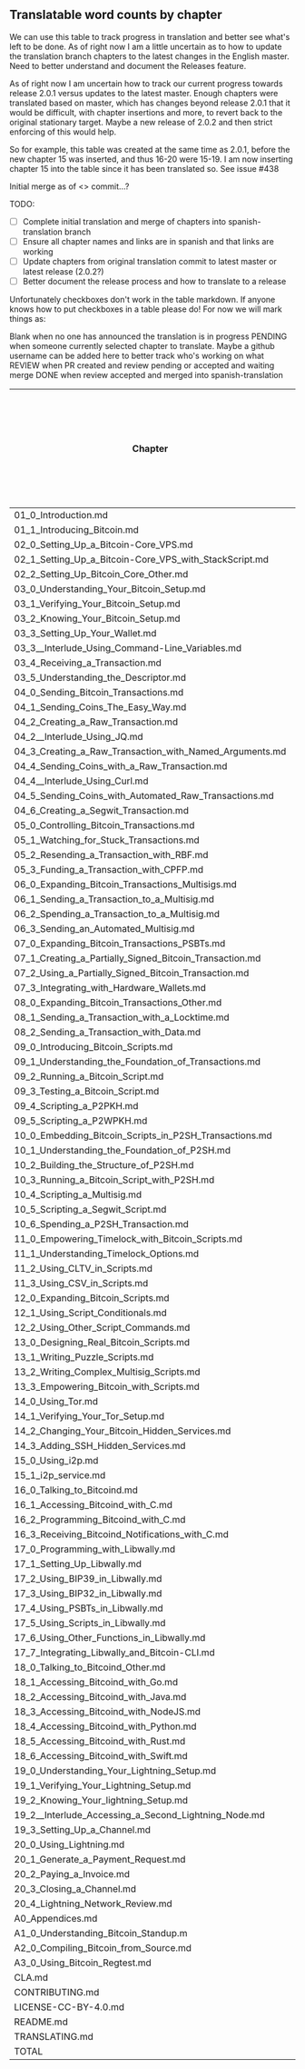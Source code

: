 ## Translatable word counts by chapter

We can use this table to track progress in translation and better see what's left to be done. As of right now I am a little uncertain as to how to update the translation branch chapters to the latest changes in the English master. Need to better understand and document the Releases feature.

As of right now I am uncertain how to track our current progress towards release 2.0.1 versus updates to the latest master. Enough chapters were translated based on master, which has changes beyond release 2.0.1 that it would be difficult, with chapter insertions and more, to revert back to the original stationary target. Maybe a new release of 2.0.2 and then strict enforcing of this would help.

So for example, this table was created at the same time as 2.0.1, before the new chapter 15 was inserted, and thus 16-20 were 15-19. I am now inserting chapter 15 into the table since it has been translated so. See issue #438

Initial merge as of <> commit...?

TODO:
- [ ] Complete initial translation and merge of chapters into spanish-translation branch
- [ ] Ensure all chapter names and links are in spanish and that links are working
- [ ] Update chapters from original translation commit to latest master or latest release (2.0.2?)
- [ ] Better document the release process and how to translate to a release

Unfortunately checkboxes don't work in the table markdown. If anyone knows how to put checkboxes in a table please do! For now we will mark things as:

Blank when no one has announced the translation is in progress
PENDING when someone currently selected chapter to translate. Maybe a github username can be added here to better track who's working on what
REVIEW when PR created and review pending or accepted and waiting merge
DONE when review accepted and merged into spanish-translation

Chapter|Word Count|Initial translation complete + merged|Chapter names and links updated to spanish and verified working|Updated to latest master/release?
---|---|---|---|---
01_0_Introduction.md|1144|DONE||
01_1_Introducing_Bitcoin.md|2735|DONE||
02_0_Setting_Up_a_Bitcoin-Core_VPS.md|226|REVIEW||
02_1_Setting_Up_a_Bitcoin-Core_VPS_with_StackScript.md|2746|DONE||
02_2_Setting_Up_Bitcoin_Core_Other.md|254|DONE||
03_0_Understanding_Your_Bitcoin_Setup.md|248|REVIEW||
03_1_Verifying_Your_Bitcoin_Setup.md|773|REVIEW||
03_2_Knowing_Your_Bitcoin_Setup.md|517|REVIEW||
03_3_Setting_Up_Your_Wallet.md|1699|REVIEW||
03_3__Interlude_Using_Command-Line_Variables.md|347|DONE||
03_4_Receiving_a_Transaction.md|1479|REVIEW||
03_5_Understanding_the_Descriptor.md|1349|REVIEW||
04_0_Sending_Bitcoin_Transactions.md|176|REVIEW||
04_1_Sending_Coins_The_Easy_Way.md|1195|REVIEW||
04_2_Creating_a_Raw_Transaction.md|1720|REVIEW||
04_2__Interlude_Using_JQ.md|1956|REVIEW||
04_3_Creating_a_Raw_Transaction_with_Named_Arguments.md|413|REVIEW||
04_4_Sending_Coins_with_a_Raw_Transaction.md|1024|REVIEW||
04_4__Interlude_Using_Curl.md|1643|REVIEW||
04_5_Sending_Coins_with_Automated_Raw_Transactions.md|614|REVIEW||
04_6_Creating_a_Segwit_Transaction.md|1172|REVIEW||
05_0_Controlling_Bitcoin_Transactions.md|149|DONE||
05_1_Watching_for_Stuck_Transactions.md|595|DONE||
05_2_Resending_a_Transaction_with_RBF.md|1372|DONE||
05_3_Funding_a_Transaction_with_CPFP.md|827|DONE||
06_0_Expanding_Bitcoin_Transactions_Multisigs.md|155|||
06_1_Sending_a_Transaction_to_a_Multisig.md|1764|||
06_2_Spending_a_Transaction_to_a_Multisig.md|1079|||
06_3_Sending_an_Automated_Multisig.md|613|||
07_0_Expanding_Bitcoin_Transactions_PSBTs.md|169|||
07_1_Creating_a_Partially_Signed_Bitcoin_Transaction.md|1470|||
07_2_Using_a_Partially_Signed_Bitcoin_Transaction.md|1393|||
07_3_Integrating_with_Hardware_Wallets.md|2150|||
08_0_Expanding_Bitcoin_Transactions_Other.md|139|REVIEW||
08_1_Sending_a_Transaction_with_a_Locktime.md|1483|DONE||
08_2_Sending_a_Transaction_with_Data.md|580|REVIEW||
09_0_Introducing_Bitcoin_Scripts.md|196|CONFLICT||
09_1_Understanding_the_Foundation_of_Transactions.md|989|REVIEW||
09_2_Running_a_Bitcoin_Script.md|863|REVIEW||
09_3_Testing_a_Bitcoin_Script.md|1000|REVIEW||
09_4_Scripting_a_P2PKH.md|838|REVIEW||
09_5_Scripting_a_P2WPKH.md|845|REVIEW||
10_0_Embedding_Bitcoin_Scripts_in_P2SH_Transactions.md|170|DONE||
10_1_Understanding_the_Foundation_of_P2SH.md|1164|DONE||
10_2_Building_the_Structure_of_P2SH.md|1284|DONE||
10_3_Running_a_Bitcoin_Script_with_P2SH.md|323|DONE||
10_4_Scripting_a_Multisig.md|1016|DONE||
10_5_Scripting_a_Segwit_Script.md|750|DONE||
10_6_Spending_a_P2SH_Transaction.md|384|DONE||
11_0_Empowering_Timelock_with_Bitcoin_Scripts.md|108|DONE||
11_1_Understanding_Timelock_Options.md|557|DONE||
11_2_Using_CLTV_in_Scripts.md|1197|DONE||
11_3_Using_CSV_in_Scripts.md|1470|DONE||
12_0_Expanding_Bitcoin_Scripts.md|99|REVIEW||
12_1_Using_Script_Conditionals.md|1120|REVIEW||
12_2_Using_Other_Script_Commands.md|407|REVIEW||
13_0_Designing_Real_Bitcoin_Scripts.md|116|REVIEW||
13_1_Writing_Puzzle_Scripts.md|998|REVIEW||
13_2_Writing_Complex_Multisig_Scripts.md|996|REVIEW||
13_3_Empowering_Bitcoin_with_Scripts.md|1467|REVIEW||
14_0_Using_Tor.md|116|DONE||
14_1_Verifying_Your_Tor_Setup.md|1568|DONE||
14_2_Changing_Your_Bitcoin_Hidden_Services.md|434|DONE||
14_3_Adding_SSH_Hidden_Services.md|330|REVIEW||
15_0_Using_i2p.md|?|DONE||
15_1_i2p_service.md|?|DONE||
16_0_Talking_to_Bitcoind.md|254|DONE||
16_1_Accessing_Bitcoind_with_C.md|1238|DONE||
16_2_Programming_Bitcoind_with_C.md|1427|DONE||
16_3_Receiving_Bitcoind_Notifications_with_C.md|650|DONE||
17_0_Programming_with_Libwally.md|333|DONE||
17_1_Setting_Up_Libwally.md|559|DONE||
17_2_Using_BIP39_in_Libwally.md|939|DONE||
17_3_Using_BIP32_in_Libwally.md|959|REVIEW||
17_4_Using_PSBTs_in_Libwally.md|989|DONE||
17_5_Using_Scripts_in_Libwally.md|785|DONE||
17_6_Using_Other_Functions_in_Libwally.md|655|DONE||
17_7_Integrating_Libwally_and_Bitcoin-CLI.md|1380|REVIEW||
18_0_Talking_to_Bitcoind_Other.md|286|DONE||
18_1_Accessing_Bitcoind_with_Go.md|547|DONE||
18_2_Accessing_Bitcoind_with_Java.md|821|DONE||
18_3_Accessing_Bitcoind_with_NodeJS.md|393|DONE||
18_4_Accessing_Bitcoind_with_Python.md|1158|DONE||
18_5_Accessing_Bitcoind_with_Rust.md|829|REVIEW||
18_6_Accessing_Bitcoind_with_Swift.md|1503|DONE||
19_0_Understanding_Your_Lightning_Setup.md|192|DONE||
19_1_Verifying_Your_Lightning_Setup.md|1294|DONE||
19_2_Knowing_Your_lightning_Setup.md|399|DONE||
19_2__Interlude_Accessing_a_Second_Lightning_Node.md|886|DONE||
19_3_Setting_Up_a_Channel.md|1173|DONE||
20_0_Using_Lightning.md|146|REVIEW||
20_1_Generate_a_Payment_Request.md|968|REVIEW||
20_2_Paying_a_Invoice.md|604|REVIEW||
20_3_Closing_a_Channel.md|848|||
20_4_Lightning_Network_Review.md|626|REVIEW||
A0_Appendices.md|112|REVIEW||
A1_0_Understanding_Bitcoin_Standup.m|420|REVIEW||
A2_0_Compiling_Bitcoin_from_Source.md|412|REVIEW||
A3_0_Using_Bitcoin_Regtest.md|980|REVIEW||
CLA.md|495|||
CONTRIBUTING.md|529|||
LICENSE-CC-BY-4.0.md|2716|||
README.md|1705|DONE||
TRANSLATING.md|686|||
TOTAL|89069|||
